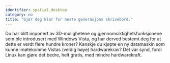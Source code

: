 ```yaml
---
identifier: spatial_desktop
category: no
title: "Gjør deg klar for neste generasjons skrivebord."
---
```


Du har blitt imponert av 3D-mulighetene og gjennomsiktighetsfunksjonene som ble introdusert med Windows Vista, og har derved bestemt deg for at dette er verdt flere hundre kroner? Kanskje du kjøpte en ny datamaskin som kunne imøtekomme Vistas (veldig høye) hardwarekrav? Det var synd, fordi Linux kan gjøre det bedre, helt gratis, med mindre hardwarekraft.

<? all_video_ids_from_file ();?>




